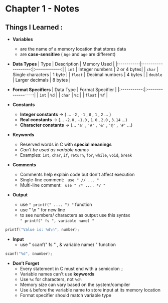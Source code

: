 # Chapter 1 - Notes 
##  Things I Learned :
-  **Variables**
	- are the name of a memory location that stores data
	- are **case-sensitive** ( `Age` and `age` are different)
- **Data Types**
| Type     | Description       | Memory Used |
|:----------:|:-------------------:|:-------------:|
| `int`    | Integer numbers    | 2 or 4 bytes|
| `char`   | Single characters  | 1 byte      |
| `float`  | Decimal numbers    | 4 bytes     |
| `double` | Larger decimals    | 8 bytes     | 
	 
- **Format Specifiers**
| Data Type | Format Specifier |
|:-----------:|:------------------:|
| `int`     | `%d`              |
| `char`    | `%c`              |
| `float`   | `%f`              |
	
- **Constants**
	- **Integer constants** → ( ...  `-2`  , `-1`  , `0`  , `1` , `2` ... ) 
	- **Real constants**    → (...  `-2.0` , `-1.0` , `1.0` , `2.0` , `3.14`  ...)
	- **Character constants** → (...  `'a'` , `'A'` , `'&'` , `'@'` , `'#'` ...)
- **Keywords**
	- Reserved words in C with **special meanings**
	- *Can't be used as variable names*
	- Examples: `int`, `char`, `if`, `return`, `for`, `while`, `void`, `break`
- **Comments**
    - Comments help explain code but don't affect execution
	- Single-line comment: ` use " // ... "`
	- Multi-line comment: `  use " /* .... */ " `
     
- **Output** 
	- use `" printf(" .... ") "` function
	- use " \n " for new line
	- to see numbers/ characters as output use this syntax  
         `" printf(" fs ", variable name) "`
 ```c
printf("Value is: %d\n", number);
```      

- **Input** 
    - use " scanf(" fs " , & variable name) " function
```c
scanf("%d", &number);
```


- **Don’t Forget**
	- Every statement in C must end with a semicolon `;`
    - Variable names can't use **keywords**
    - Use `%c` for characters, not `%ch` 
    - Memory size can vary based on the system/compiler
    - Use `&` before the variable name to store input at its memory location
    - Format specifier should match variable type
